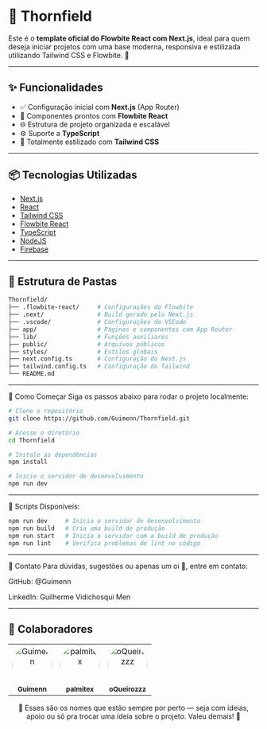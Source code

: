 # 🥃 Thornfield

Este é o **template oficial do Flowbite React com Next.js**, ideal para quem deseja iniciar projetos com uma base moderna, responsiva e estilizada utilizando Tailwind CSS e Flowbite. 🚀

---

## ✨ Funcionalidades

- ✅ Configuração inicial com **Next.js** (App Router)
- 🎨 Componentes prontos com **Flowbite React**
- 🌐 Estrutura de projeto organizada e escalável
- ⚙️ Suporte a **TypeScript**
- 💨 Totalmente estilizado com **Tailwind CSS**

---

## 📦 Tecnologias Utilizadas

- [Next.js](https://nextjs.org/)
- [React](https://reactjs.org/)
- [Tailwind CSS](https://tailwindcss.com/)
- [Flowbite React](https://flowbite-react.com/)
- [TypeScript](https://www.typescriptlang.org/)
- [NodeJS](https://nodejs.org/pt)
- [Firebase](https://firebase.google.com/?hl=pt-br)
---

## 📁 Estrutura de Pastas

```bash
Thornfield/
├── .flowbite-react/     # Configurações do Flowbite
├── .next/               # Build gerado pelo Next.js
├── .vscode/             # Configurações do VSCode
├── app/                 # Páginas e componentes com App Router
├── lib/                 # Funções auxiliares
├── public/              # Arquivos públicos
├── styles/              # Estilos globais
├── next.config.ts       # Configuração do Next.js
├── tailwind.config.ts   # Configuração do Tailwind
└── README.md
```
---

🚀 Como Começar
Siga os passos abaixo para rodar o projeto localmente:

```bash
# Clone o repositório
git clone https://github.com/Guimenn/Thornfield.git

# Acesse o diretório
cd Thornfield

# Instale as dependências
npm install

# Inicie o servidor de desenvolvimento
npm run dev
```
---

📌 Scripts Disponíveis:

```bash
npm run dev     # Inicia o servidor de desenvolvimento
npm run build   # Cria uma build de produção
npm run start   # Inicia o servidor com a build de produção
npm run lint    # Verifica problemas de lint no código
```
---

💬 Contato
Para dúvidas, sugestões ou apenas um oi 👋, entre em contato:

GitHub: @Guimenn

LinkedIn: Guilherme Vidichosqui Men

---

## 👥 Colaboradores

<table align="start">
  <tr>
    <td align="center">
      <a href="https://github.com/Guimenn" target="_blank">
        <img src="https://avatars.githubusercontent.com/Guimenn" width="80" style="border-radius: 50%;" alt="Guimenn" />
        <br />
        <sub><b>Guimenn</b></sub>
      </a>
    </td>
    <td align="center">
      <a href="https://github.com/palmitex" target="_blank">
        <img src="https://avatars.githubusercontent.com/palmitex" width="80" style="border-radius: 50%;" alt="palmitex" />
        <br />
        <sub><b>palmitex</b></sub>
      </a>
    </td>
    <td align="center">
      <a href="https://github.com/oQueirozzz" target="_blank">
        <img src="https://avatars.githubusercontent.com/oQueirozzz" width="80" style="border-radius: 50%;" alt="oQueirozzz" />
        <br />
        <sub><b>oQueirozzz</b></sub>
      </a>
    </td>
  </tr>
</table>

<p align="center">
  👾 Esses são os nomes que estão sempre por perto — seja com ideias, apoio ou só pra trocar uma ideia sobre o projeto. Valeu demais! 🙌
</p>
